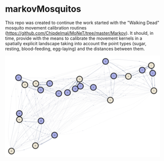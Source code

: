 # markovMosquitos

This repo was created to continue the work started with the "Walking Dead" mosquito movement calibration routines (https://github.com/Chipdelmal/MoNeT/tree/master/Markov). It should, in time, provide with the means to calibrate the movement kernels in a spatially explicit landscape taking into account the point types (sugar, resting, blood-feeding, egg-laying) and the distances between them.

![](https://raw.githubusercontent.com/Chipdelmal/MoNeT/master/docs/media/01_Movement.jpg)
